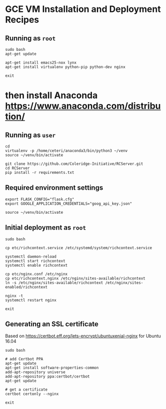 # GCE VM Installation and Deployment Recipes


## Running as `root`
```
sudo bash
apt-get update

apt-get install emacs25-nox lynx
apt-get install virtualenv python-pip python-dev nginx

exit
```

# then install Anaconda <https://www.anaconda.com/distribution/>


## Running as `user`
```
cd
virtualenv -p /home/ceteri/anaconda3/bin/python3 ~/venv
source ~/venv/bin/activate

git clone https://github.com/Coleridge-Initiative/RCServer.git
cd RCServer
pip install -r requirements.txt
```


## Required environment settings
```
export FLASK_CONFIG="flask.cfg"
export GOOGLE_APPLICATION_CREDENTIALS="goog_api_key.json"

source ~/venv/bin/activate
```


## Initial deployment as `root`
```
sudo bash

cp etc/richcontext.service /etc/systemd/system/richcontext.service

systemctl daemon-reload
systemctl start richcontext
systemctl enable richcontext

cp etc/nginx.conf /etc/nginx
cp etc/richcontext.nginx /etc/nginx/sites-available/richcontext
ln -s /etc/nginx/sites-available/richcontext /etc/nginx/sites-enabled/richcontext

nginx -t
systemctl restart nginx

exit
```


## Generating an SSL certificate

Based on <https://certbot.eff.org/lets-encrypt/ubuntuxenial-nginx>
for Ubuntu 16.04

```
sudo bash

# add Certbot PPA
apt-get update
apt-get install software-properties-common
add-apt-repository universe
add-apt-repository ppa:certbot/certbot
apt-get update

# get a certificate
certbot certonly --nginx

exit
```
